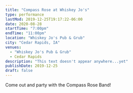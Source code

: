 ```yaml
---
title: "Compass Rose at Whiskey Jo's"
type: performance
lastMod: 2019-12-25T19:17:22-06:00
date: 2020-08-28
startTime: "7:00pm"
endTime: "11:00pm"
location: "Whiskey Jo's Pub & Grub"
city: "Cedar Rapids, IA"
venues:
  - "Whiskey Jo's Pub & Grub"
  - Cedar Rapids
description: "This text doesn't appear anywhere...yet"
publishDate: 2019-12-25
draft: false
---
```


Come out and party with the Compass Rose Band!
